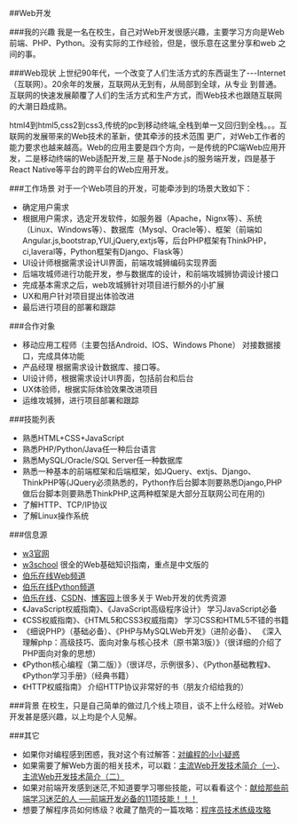 ##Web开发

###我的兴趣
我是一名在校生，自己对Web开发很感兴趣，主要学习方向是Web前端、PHP、Python。没有实际的工作经验，但是，很乐意在这里分享和web
之间的事。

###Web现状
上世纪90年代，一个改变了人们生活方式的东西诞生了---Internet（互联网）。20余年的发展，互联网从无到有，从局部到全球，从专业
到普通。互联网的快速发展颠覆了人们的生活方式和生产方式，而Web技术也跟随互联网的大潮日趋成熟。

html4到html5,css2到css3,传统的pc到移动终端,全栈到单一又回归到全栈。。。互联网的发展带来的Web技术的革新，使其牵涉的技术范围
更广，对Web工作者的能力要求也越来越高。Web的应用主要是四个方向，一是传统的PC端Web应用开发，二是移动终端的Web适配开发,三是
基于Node.js的服务端开发，四是基于React Native等平台的跨平台的Web应用开发。

###工作场景
对于一个Web项目的开发，可能牵涉到的场景大致如下：
- 确定用户需求
- 根据用户需求，选定开发软件，如服务器（Apache，Nignx等）、系统（Linux、Windows等）、数据库（Mysql、Oracle等）、框架（前端如Angular.js,bootstrap,YUI,jQuery,extjs等，后台PHP框架有ThinkPHP，ci,laveral等，Python框架有Django、Flask等）
- UI设计师根据需求设计UI界面，前端攻城狮编码实现界面
- 后端攻城师进行功能开发，参与数据库的设计，和前端攻城狮协调设计接口
- 完成基本需求之后，web攻城狮针对项目进行额外的小扩展
- UX和用户针对项目提出体验改进
- 最后进行项目的部署和跟踪

###合作对象
- 移动应用工程师（主要包括Android、IOS、Windows Phone） 对接数据接口，完成具体功能
- 产品经理 根据需求设计数据库、接口等。
- UI设计师，根据需求设计UI界面，包括前台和后台
- UX体验师，根据实际体验效果改进项目
- 运维攻城狮，进行项目部署和跟踪

###技能列表
- 熟悉HTML+CSS+JavaScript
- 熟悉PHP/Python/Java任一种后台语言
- 熟悉MySQL/Oracle/SQL Server任一种数据库
- 熟悉一种基本的前端框架和后端框架，如JQuery、extjs、Django、ThinkPHP等(JQuery必须熟悉的，Python作后台脚本则要熟悉Django,PHP做后台脚本则要熟悉ThinkPHP,这两种框架是大部分互联网公司在用的)
- 了解HTTP、TCP/IP协议
- 了解Linux操作系统

###信息源
- [w3官网](http://www.w3.org) 
- [w3school](http://www.w3school.com.cn/) 很全的Web基础知识指南，重点是中文版的
- [伯乐在线Web频道](http://web.jobbole.com/)
- [伯乐在线Python频道](http://python.jobbole.com/)
- [伯乐在线](http://blog.jobbole.com/)、[CSDN](http://blog.csdn.net/)、[博客园](http://www.cnblogs.com/)上很多关于
Web开发的优秀资源
- 《JavaScript权威指南》、《JavaScript高级程序设计》 学习JavaScript必备
- 《CSS权威指南》、《HTML5和CSS3权威指南》  学习CSS和HTML5不错的书籍
- 《细说PHP》（基础必备）、《PHP与MySQLWeb开发》（进阶必备）、
《深入理解php：高级技巧、面向对象与核心技术（原书第3版）》（很详细的介绍了PHP面向对象的思想）
- 《Python核心编程（第二版）》（很详尽，示例很多）、《Python基础教程》、《Python学习手册》（经典书籍）
- 《HTTP权威指南》 介绍HTTP协议非常好的书（朋友介绍给我的）

###背景
在校生，只是自己简单的做过几个线上项目，谈不上什么经验。对Web开发甚是感兴趣，以上均是个人见解。

###其它
* 如果你对编程感到困惑，我对这个有过解答：[对编程的小小疑惑](http://segmentfault.com/q/1010000002656190?_ea=172906)
* 如果需要了解Web方面的相关技术，可以戳：[主流Web开发技术简介（一）](http://www.ido321.com/299.html)、
[主流Web开发技术简介（二）](http://www.ido321.com/296.html)
* 如果对前端开发感到迷茫,不知道要学习哪些技能，可以看看这个：[献给那些前端学习迷茫的人 —–前端开发必备的11项技能！！！](http://www.ido321.com/110.html)
* 想要了解程序员如何练级？收藏了酷壳的一篇攻略：[程序员技术练级攻略](http://www.ido321.com/1444.html)
